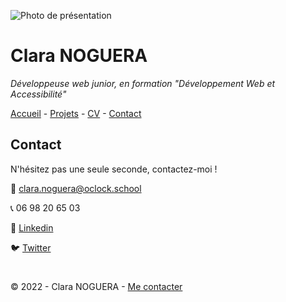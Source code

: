 ![Photo de présentation](https://cdn.discordapp.com/attachments/1208043598558400513/1215577342060003338/image.png?ex=65fd419e&is=65eacc9e&hm=49eb395d3af443bd8ce47c404f203635e72e023da201ef21c55a3df8a0b04373&)

# Clara NOGUERA

*Développeuse web junior, en formation "Développement Web et Accessibilité"*

[Accueil](./README.md) - [Projets](./Projets.md) - [CV](./CV.md) - [Contact](./Contact.md)

## Contact

N'hésitez pas une seule seconde, contactez-moi !

:email: [clara.noguera@oclock.school](mailto:clara.noguera@oclock.school)

:telephone_receiver: 06 98 20 65 03

:necktie: [Linkedin](https://www.linkedin.com/in/clara-noguera-067332281/)

:bird: [Twitter]()

#

© 2022 - Clara NOGUERA - [Me contacter]()